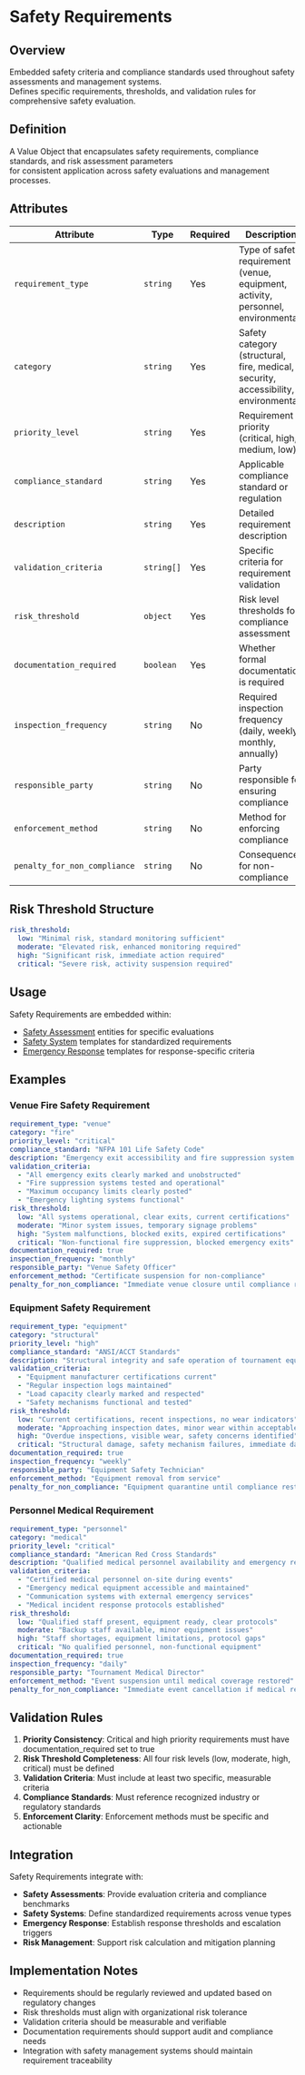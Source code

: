 # Safety Requirements

## Overview

Embedded safety criteria and compliance standards used throughout safety assessments and management systems.  
Defines specific requirements, thresholds, and validation rules for comprehensive safety evaluation.

## Definition

A Value Object that encapsulates safety requirements, compliance standards, and risk assessment parameters  
for consistent application across safety evaluations and management processes.

## Attributes

| Attribute | Type | Required | Description |
|-----------|------|----------|-------------|
| `requirement_type` | `string` | Yes | Type of safety requirement (venue, equipment, activity, personnel, environmental) |
| `category` | `string` | Yes | Safety category (structural, fire, medical, security, accessibility, environmental) |
| `priority_level` | `string` | Yes | Requirement priority (critical, high, medium, low) |
| `compliance_standard` | `string` | Yes | Applicable compliance standard or regulation |
| `description` | `string` | Yes | Detailed requirement description |
| `validation_criteria` | `string[]` | Yes | Specific criteria for requirement validation |
| `risk_threshold` | `object` | Yes | Risk level thresholds for compliance assessment |
| `documentation_required` | `boolean` | Yes | Whether formal documentation is required |
| `inspection_frequency` | `string` | No | Required inspection frequency (daily, weekly, monthly, annually) |
| `responsible_party` | `string` | No | Party responsible for ensuring compliance |
| `enforcement_method` | `string` | No | Method for enforcing compliance |
| `penalty_for_non_compliance` | `string` | No | Consequences for non-compliance |

## Risk Threshold Structure

```yaml
risk_threshold:
  low: "Minimal risk, standard monitoring sufficient"
  moderate: "Elevated risk, enhanced monitoring required"
  high: "Significant risk, immediate action required"
  critical: "Severe risk, activity suspension required"
```

## Usage

Safety Requirements are embedded within:

- [Safety Assessment](safety.md) entities for specific evaluations
- [Safety System](system.md) templates for standardized requirements
- [Emergency Response](response.md) templates for response-specific criteria

## Examples

### Venue Fire Safety Requirement

```yaml
requirement_type: "venue"
category: "fire"
priority_level: "critical"
compliance_standard: "NFPA 101 Life Safety Code"
description: "Emergency exit accessibility and fire suppression system functionality"
validation_criteria:
  - "All emergency exits clearly marked and unobstructed"
  - "Fire suppression systems tested and operational"
  - "Maximum occupancy limits clearly posted"
  - "Emergency lighting systems functional"
risk_threshold:
  low: "All systems operational, clear exits, current certifications"
  moderate: "Minor system issues, temporary signage problems"
  high: "System malfunctions, blocked exits, expired certifications"
  critical: "Non-functional fire suppression, blocked emergency exits"
documentation_required: true
inspection_frequency: "monthly"
responsible_party: "Venue Safety Officer"
enforcement_method: "Certificate suspension for non-compliance"
penalty_for_non_compliance: "Immediate venue closure until compliance restored"
```

### Equipment Safety Requirement

```yaml
requirement_type: "equipment"
category: "structural"
priority_level: "high"
compliance_standard: "ANSI/ACCT Standards"
description: "Structural integrity and safe operation of tournament equipment"
validation_criteria:
  - "Equipment manufacturer certifications current"
  - "Regular inspection logs maintained"
  - "Load capacity clearly marked and respected"
  - "Safety mechanisms functional and tested"
risk_threshold:
  low: "Current certifications, recent inspections, no wear indicators"
  moderate: "Approaching inspection dates, minor wear within acceptable limits"
  high: "Overdue inspections, visible wear, safety concerns identified"
  critical: "Structural damage, safety mechanism failures, immediate danger"
documentation_required: true
inspection_frequency: "weekly"
responsible_party: "Equipment Safety Technician"
enforcement_method: "Equipment removal from service"
penalty_for_non_compliance: "Equipment quarantine until compliance restored"
```

### Personnel Medical Requirement

```yaml
requirement_type: "personnel"
category: "medical"
priority_level: "critical"
compliance_standard: "American Red Cross Standards"
description: "Qualified medical personnel availability and emergency response capability"
validation_criteria:
  - "Certified medical personnel on-site during events"
  - "Emergency medical equipment accessible and maintained"
  - "Communication systems with external emergency services"
  - "Medical incident response protocols established"
risk_threshold:
  low: "Qualified staff present, equipment ready, clear protocols"
  moderate: "Backup staff available, minor equipment issues"
  high: "Staff shortages, equipment limitations, protocol gaps"
  critical: "No qualified personnel, non-functional equipment"
documentation_required: true
inspection_frequency: "daily"
responsible_party: "Tournament Medical Director"
enforcement_method: "Event suspension until medical coverage restored"
penalty_for_non_compliance: "Immediate event cancellation if medical requirements not met"
```

## Validation Rules

1. **Priority Consistency**: Critical and high priority requirements must have documentation_required set to true
2. **Risk Threshold Completeness**: All four risk levels (low, moderate, high, critical) must be defined
3. **Validation Criteria**: Must include at least two specific, measurable criteria
4. **Compliance Standards**: Must reference recognized industry or regulatory standards
5. **Enforcement Clarity**: Enforcement methods must be specific and actionable

## Integration

Safety Requirements integrate with:

- **Safety Assessments**: Provide evaluation criteria and compliance benchmarks
- **Safety Systems**: Define standardized requirements across venue types
- **Emergency Response**: Establish response thresholds and escalation triggers
- **Risk Management**: Support risk calculation and mitigation planning

## Implementation Notes

- Requirements should be regularly reviewed and updated based on regulatory changes
- Risk thresholds must align with organizational risk tolerance
- Validation criteria should be measurable and verifiable
- Documentation requirements should support audit and compliance needs
- Integration with safety management systems should maintain requirement traceability
